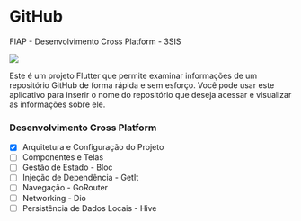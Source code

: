 # GitHub
FIAP - Desenvolvimento Cross Platform - 3SIS

![](https://img.shields.io/badge/FIAP-EA1D5D?style=for-the-badge&logo=flutter&logoColor=white)

Este é um projeto Flutter que permite examinar informações de um repositório GitHub de forma rápida e sem esforço. Você pode usar este aplicativo para inserir o nome do repositório que deseja acessar e visualizar as informações sobre ele.

### Desenvolvimento Cross Platform
  - [x] Arquitetura e Configuração do Projeto
  - [ ] Componentes e Telas
  - [ ] Gestão de Estado - Bloc
  - [ ] Injeção de Dependência - GetIt
  - [ ] Navegação - GoRouter
  - [ ] Networking - Dio
  - [ ] Persistência de Dados Locais - Hive
